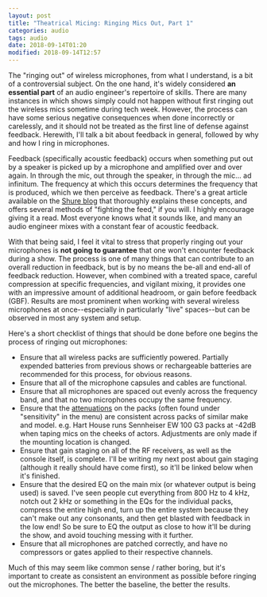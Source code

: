 ```yaml
---
layout: post
title: "Theatrical Micing: Ringing Mics Out, Part 1"
categories: audio
tags: audio
date: 2018-09-14T01:20
modified: 2018-09-14T12:57
---
```


The "ringing out" of wireless microphones, from what I understand, is a bit of a controversial subject. On the one hand, it's widely considered **an essential part** of an audio engineer's repertoire of skills. There are many instances in which shows simply could not happen without first ringing out the wireless mics sometime during tech week. However, the process can have some serious negative consequences when done incorrectly or carelessly, and it should not be treated as the first line of defense against feedback. Herewith, I'll talk a bit about feedback in general, followed by why and how I ring in microphones.

Feedback (specifically acoustic feedback) occurs when something put out by a speaker is picked up by a microphone and amplified over and over again. In through the mic, out through the speaker, in through the mic... ad infinitum. The frequency at which this occurs determines the frequency that is produced, which we then perceive as feedback. There's a great article available on the [Shure blog](http://blog.shure.com/how-to-control-feedback-in-a-sound-system/) that thoroughly explains these concepts, and offers several methods of "fighting the feed," if you will. I highly encourage giving it a read. Most everyone knows what it sounds like, and many an audio engineer mixes with a constant fear of acoustic feedback.

With that being said, I feel it vital to stress that properly ringing out your microphones is **not going to guarantee** that one won't encounter feedback during a show. The process is one of many things that can contribute to an overall reduction in feedback, but is by no means the be-all and end-all of feedback reduction. However, when combined with a treated space, careful compression at specific frequencies, and vigilant mixing, it provides one with an impressive amount of additional headroom, or gain before feedback (GBF). Results are most prominent when working with several wireless microphones at once--especially in particularly "live" spaces--but can be observed in most any system and setup.

Here's a short checklist of things that should be done before one begins the process of ringing out microphones:
- Ensure that all wireless packs are sufficiently powered. Partially expended batteries from previous shows or rechargeable batteries are recommended for this process, for obvious reasons.
- Ensure that all of the microphone capsules and cables are functional.
- Ensure that all microphones are spaced out evenly across the frequency band, and that no two microphones occupy the same frequency.
- Ensure that the [attenuations](https://www.rfvenue.com/blog/2015/03/17/dont-forget-to-gain-stage-your-transmitter) on the packs (often found under "sensitivity" in the menu) are consistent across packs of similar make and model. e.g. Hart House runs Sennheiser EW 100 G3 packs at -42dB when taping mics on the cheeks of actors. Adjustments are only made if the mounting location is changed.
- Ensure that gain staging on all of the RF receivers, as well as the console itself, is complete. I'll be writing my next post about gain staging (although it really should have come first), so it'll be linked below when it's finished.
- Ensure that the desired EQ on the main mix (or whatever output is being used) is saved. I've seen people cut everything from 800 Hz to 4 kHz, notch out 2 kHz or something in the EQs for the individual packs, compress the entire high end, turn up the entire system because they can't make out any consonants, and then get blasted with feedback in the low end! So be sure to EQ the output as close to how it'll be during the show, and avoid touching messing with it further.
- Ensure that all microphones are patched correctly, and have no compressors or gates applied to their respective channels.

Much of this may seem like common sense / rather boring, but it's important to create as consistent an environment as possible before ringing out the microphones. The better the baseline, the better the results.
